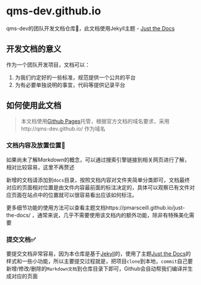 # qms-dev.github.io
qms-dev的团队开发文档仓库📖，此文档使用Jekyll主题 - [Just the Docs](https://github.com/pmarsceill/just-the-docs)



## 开发文档的意义

作为一个团队开发项目，文档可以：

1. 为我们约定好的一些标准，规范提供一个公共的平台
2. 为有必要单独说明的事宜，代码等提供记录平台



## 如何使用此文档

> 本文档使用[Github Pages](https://pages.github.com/)托管，根据官方文档的域名要求，采用http://qms-dev.github.io/ 作为域名

### 文档内容及放置位置🎈

如果尚未了解*Markdown*的概念，可以通过搜索引擎链接到相关网页进行了解，相对比较容易，这里不再赘述

新增的文档请添加到`docs`目录，按照文档内容对文件夹简单分类即可，文档最终对应的页面相对位置是由文件内容最前面的标注决定的，具体可以观察已有文件对应页面在站点中的位置就可以很容易看出应该如何标注。

更多细节功能的使用方法可以查看主题文档https://pmarsceill.github.io/just-the-docs/ ，通常来说，几乎不需要使用该文档内的额外功能，除非有特殊美化需要



### 提交文档✅

要提交文档非常容易，因为本仓库是基于[Jekyll](http://jekyllcn.com/)的，使用了主题[Just the Docs](https://github.com/pmarsceill/just-the-docs)的样式和一些小功能，所以主要提交过程就是，把项目`clone`到本地，`commit`自己要新增/修改/删除的`Markdown文档`到仓库目录下即可，Github会自动帮我们编译并生成对应的页面

